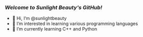 ### ***Welcome to Sunlight Beauty's GitHub!***
- 👋 Hi, I’m @sunlightbeauty
- 👀 I’m interested in learning various programming languages
- 🌱 I’m currently learning C++ and Python

<!---
sunlightbeauty/sunlightbeauty is a ✨ special ✨ repository because its `README.md` (this file) appears on your GitHub profile.
You can click the Preview link to take a look at your changes.
--->
